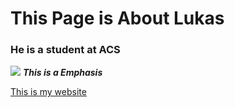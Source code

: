 # This Page is About Lukas 
### He is a student at ACS
![](https://upload.wikimedia.org/wikipedia/commons/thumb/9/90/Labrador_Retriever_portrait.jpg/1200px-Labrador_Retriever_portrait.jpg)
***This is a Emphasis***










[This is my website](https://docs.google.com/document/d/1A49FysJrKs_yZwh7gIlmc8CLp8Rwl_nfhcpWS2WM-AA/edit)
<!---
oijfssuhdesfjl/oijfssuhdesfjl is a ✨ special ✨ repository because its `README.md` (this file) appears on your GitHub profile.
You can click the Preview link to take a look at your changes.
--->

